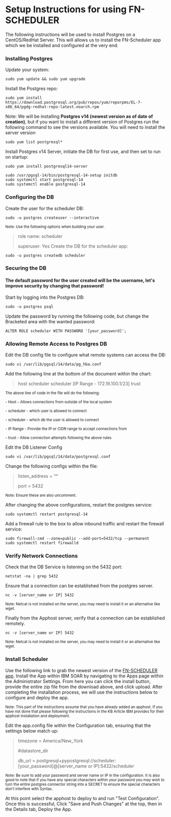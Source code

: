# Setup Instructions for using FN-SCHEDULER
The following instructions will be used to install Postgres on a CentOS/RedHat Server. This will allows us to install the FN-Scheduler app which we be installed and configured at the very end.

### Installing Postgres
Update your system:
```
sudo yum update && sudo yum upgrade
```
Install the Postgres repo:
```
sudo yum install https://download.postgresql.org/pub/repos/yum/reporpms/EL-7-x86_64/pgdg-redhat-repo-latest.noarch.rpm
```
Note: We will be installing **Postgres v14 (newest version as of date of creation)**, but if you want to install a different version of Postgres run the following command to see the versions available. You will need to install the server version
```
sudo yum list postgresql*
```
Install Postgres v14 Server, initiate the DB for first use, and then set to run on startup:
```
sudo yum install postgresql14-server

sudo /usr/pgsql-14/bin/postgresql-14-setup initdb
sudo systemctl start postgresql-14
sudo systemctl enable postgresql-14
```

### Configuring the DB
Create the user for the scheduler DB:
```
sudo -u postgres createuser --interactive
```
<sub>Note: Use the following options when building your user.</sub>
>role name: scheduler
>
>superuser: Yes
Create the DB for the scheduler app:
```
sudo -u postgres createdb scheduler
```
### Securing the DB
#### The default password for the user created will be the username, let's improve security by changing that password!

Start by logging into the Postgres DB:
```
sudo -u postgres psql
```
Update the password by running the following code, but change the Bracketed area with the wanted password:
```
ALTER ROLE scheduler WITH PASSWORD '[your_password]';
```

### Allowing Remote Access to Postgres DB
Edit the DB config file to configure what remote systems can access the DB:
```
sudo vi /var/lib/pgsql/14/data/pg_hba.conf
```
Add the following line at the bottom of the document within the chart:
>host    scheduler       scheduler       [IP Range - 172.16.100.1/23]         trust

<sub>The above line of code in the file will do the following:</sub>
  
<sub>  - Host - Allows connections from outside of the local system</sub>
  
<sub>  - scheduler - which user is allowed to connect</sub>
  
<sub>  - scheduler - which db the user is allowed to connect</sub>
  
<sub>  - IP Range - Provide the IP or CIDR range to accept connections from</sub>
  
<sub>  - trust - Allow connection attempts following the above rules</sub>

Edit the DB Listener Config
```
sudo vi /var/lib/pgsql/14/data/postgresql.conf
```
Change the following configs within the file:

>listen_address = '*'
>
>port = 5432

<sub>Note: Ensure these are also uncomment.</sub>

After changing the above configurations, restart the postgres service:
```
sudo systemctl restart postgresql-14
```
Add a firewall rule to the box to allow inbound traffic and restart the firewall service:
```
sudo firewall-cmd --zone=public --add-port=5432/tcp --permanent
sudo systemctl restart firewalld
```

### Verify Network Connections
Check that the DB Service is listening on the 5432 port:
```
netstat -na | grep 5432
```
Ensure that a connection can be established from the postgres server.
```
nc -v [server_name or IP] 5432
```
<sub>Note: Netcat is not installed on the server, you may need to install it or an alternative like wget.</sub>

Finally from the Apphost server, verify that a connection can be established remotely.
```
nc -v [server_name or IP] 5432
```
<sub>Note: Netcat is not installed on the server, you may need to install it or an alternative like wget.</sub>

### Install Scheduler
Use the following link to grab the newest version of the [FN-SCHEDULER app](https://exchange.xforce.ibmcloud.com/hub/extension/4917b8a4bb53c46a7c63efa4e65238e4).
Install the App within IBM SOAR by navigating to the Apps page within the Administrator Settings. From here you can click the install button, provide the entire zip file from the download above, and click upload.
After completing the installation process, we will use the instructions below to configure and deploy the app.

<sub>Note: This part of the instructions assume that you have already added an apphost. If you have not done that please following the instructions in the KB Article IBM provides for their apphost installation and deployment.</sub>

Edit the app.config file within the Configuration tab, ensuring that the settings below match up:
>timezone = America/New_York
>
>#datastore_dir
>
>db_url = postgresql+pypostgresql://scheduler:[your_password]@[server_name or IP]:5432/scheduler

<sub>Note: Be sure to add your password and server name or IP in the configuration. It is also good to note that if you have any special characters within your password you may wish to turn the entire postgres connector string into a SECRET to ensure the special characters don't interfere with Syntax.

At this point select the apphost to deploy to and run "Test Configuration". Once this is successful, Click "Save and Push Changes" at the top, then in the Details tab, Deploy the App.
